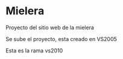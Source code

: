# Mielera
Proyecto del sitio web de la mielera

Se sube el proyecto, esta creado en VS2005

Esta es la rama vs2010
